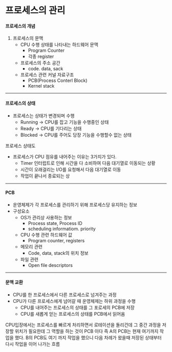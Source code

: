 # 프로세스의 관리

#### 프로세스의 개념

1. 프로세스의 문맥
   - CPU 수행 상태를 나타내는 하드웨어 문맥
     - Program Counter
     - 각종 register
   - 프로세스의 주소 공간
     - code. data, sack
   - 프로세스 관련 커널 자료구조
     - PCB(Process Conterl Block)
     - Kernel stack

---

#### 프로세스의 상태

- 프로세스는 상태가 변경되며 수행
  - Running → CPU를 잡고 기능을 수행중인 상태
  - Ready → CPU를 기다리는 상태
  - Blocked → CPU를 주어도 당장 기능을 수행할수 없는 상태

프로세스 상태도

- 프로세스가 CPU 점유를 내어주는 이유는 3가지가 있다.
  - Timer 인터럽트로 인해 시간을 다 소비하여 다음 대기열로 이동되는 상황
  - 시간이 오래걸리는 I/O를 요청해서 다음 대기열로 이동
  - 작업이 끝나서 종료되는 상

---

#### PCB

- 운영체제가 각 프로세스를 관리하기 위해 프로세스당 유지하는 정보
- 구성요소
  - OS가 관리상 사용하는 정보
    - Process state, Process ID
    - scheduling informatiom. priority
  - CPU 수행 관련 하드웨어 값
    - Program counter, registers
  - 메모리 관련
    - Code, data, stack의 위치 정보
  - 파일 관련
    - Open file descriptors

---

#### 문맥 교환

- CPU를 한 프로세스에서 다른 프로세스로 넘겨주는 과정
- CPU가 다른 프로세스에게 넘어갈 때 운영체제는 하위 과정을 수행
  - CPU를 내어주는 프로세스의 상태를 그 포로세의 PCB에 저장
  - CPU를 새롭게 얻는 프로세스의 상태를 PCB에서 읽어옴

CPU입장에서는 프로세스를 빠르게 처리하면서 로테이션을 돌리건데 그 중간 과정을 저장할 위치가 필요한데 그 역할을 하는 것이 PCB 이다 즉 A의 PCB는 현재 여기까지 작업을 했다. B의 PCB도 여기 까지 작업을 했으니 다음 차례가 왔을때 저장된 상태부터 다시 작업을 이어 나가는 흐름
